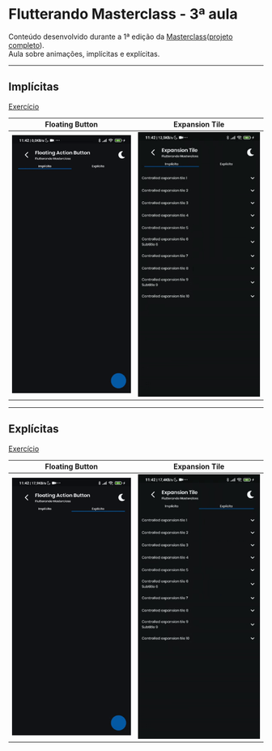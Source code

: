# Flutterando Masterclass - 3ª aula

Conteúdo desenvolvido durante a 1ª edição da [Masterclass](https://masterclass.flutterando.com.br/public/products)([projeto completo](https://github.com/DaniFBN/masterclass)).  
Aula sobre animações, implícitas e explícitas.

---
## Implícitas
[Exercício](https://github.com/davidsdearaujo/flutterando_masterclass/blob/master/1%20-%20Animações%20Implícitas.md)  

Floating Button            |  Expansion Tile
:-------------------------:|:-------------------------:
![FAB Implicit Animation](.resources/fab_implicit.gif)  |  ![Expansion Panel Implicit Animation](.resources/expansion_implicit.gif)


---
## Explícitas
[Exercício](https://github.com/davidsdearaujo/flutterando_masterclass/blob/master/2%20-%20Animações%20Controladas.md)


Floating Button            |  Expansion Tile
:-------------------------:|:-------------------------:
![FAB Explicit Animation](.resources/fab_explicit.gif) |  ![Expansion Panel Explicit Animation](.resources/expansion_explicit.gif)
